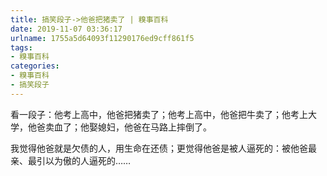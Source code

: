 ```yaml
---
title: 搞笑段子->他爸把猪卖了 | 糗事百科
date: 2019-11-07 03:36:17
urlname: 1755a5d64093f11290176ed9cff861f5
tags: 
- 糗事百科
categories:
- 糗事百科
- 搞笑段子
---
```

看一段子：他考上高中，他爸把猪卖了；他考上高中，他爸把牛卖了；他考上大学，他爸卖血了；他娶媳妇，他爸在马路上摔倒了。

我觉得他爸就是欠债的人，用生命在还债；更觉得他爸是被人逼死的：被他爸最亲、最引以为傲的人逼死的……


